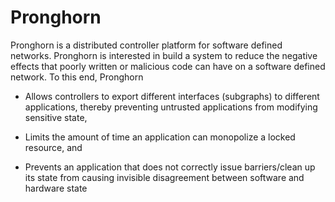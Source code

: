 Pronghorn
===========

Pronghorn is a distributed controller platform for software defined
networks.  Pronghorn is interested in build a system to reduce the
negative effects that poorly written or malicious code can have on a
software defined network.  To this end, Pronghorn

   * Allows controllers to export different interfaces (subgraphs) to
     different applications, thereby preventing untrusted applications
     from modifying sensitive state,
     
   * Limits the amount of time an application can monopolize a locked
     resource, and
     
   * Prevents an application that does not correctly issue
     barriers/clean up its state from causing invisible disagreement
     between software and hardware state


